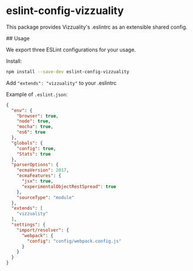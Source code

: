 # eslint-config-vizzuality

This package provides Vizzuality's .eslintrc as an extensible shared config.

## Usage

We export three ESLint configurations for your usage.

Install:

```bash
npm install --save-dev eslint-config-vizzuality
```

Add `"extends": "vizzuality"` to your .eslintrc

Example of `.eslint.json`:

```json
{
  "env": {
    "browser": true,
    "node": true,
    "mocha": true,
    "es6": true
  },
  "globals": {
    "config": true,
    "Stats": true
  },
  "parserOptions": {
    "ecmaVersion": 2017,
    "ecmaFeatures": {
      "jsx": true,
      "experimentalObjectRestSpread": true
    },
    "sourceType": "module"
  },
  "extends": [
    "vizzuality"
  ],
  "settings": {
    "import/resolver": {
      "webpack": {
        "config": "config/webpack.config.js"
      }
    }
  }
}
```
